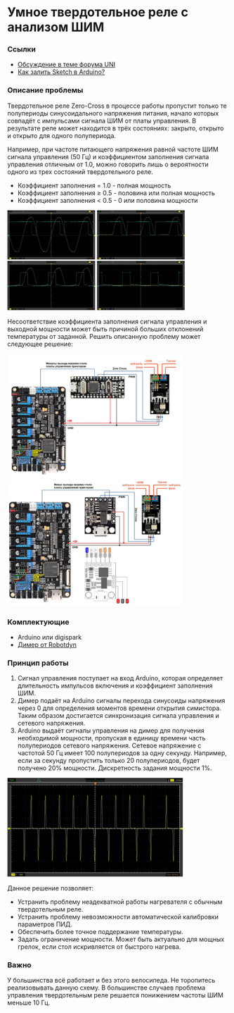 # Умное твердотельное реле с анализом ШИМ

### Ссылки
- [Обсуждение в теме форума UNI](https://uni3d.store/viewtopic.php?t=527)
- [Как залить Sketch в Arduino?](https://alexgyver.ru/arduino-first)

### Описание проблемы
Твердотельное реле Zero-Cross в процессе работы пропустит только те полупериоды синусоидального напряжения питания, начало которых совпадёт с импульсами сигнала ШИМ от платы управления. В результате реле может находится в трёх состояниях: закрыто, открыто и открыто для одного полупериода. 


Например, при частоте питающего напряжения равной частоте ШИМ сигнала управления (50 Гц) и коэффициентом заполнения сигнала управления отличным от 1.0, можно говорить лишь о вероятности одного из трех состояний твердотельного реле.
- Коэффициент заполнения = 1.0 - полная мощность
- Коэффициент заполнения ≥ 0.5 - половина или полная мощность
- Коэффициент заполнения < 0.5 - 0 или половина мощности

<img src="https://github.com/demonlibra/smart_ssr/blob/master/oscilloscope/1.jpg" width="200"> <img src="https://github.com/demonlibra/smart_ssr/blob/master/oscilloscope/2.jpg" width="200"> <img src="https://github.com/demonlibra/smart_ssr/blob/master/oscilloscope/3.jpg" width="200"> <img src="https://github.com/demonlibra/smart_ssr/blob/master/oscilloscope/4.jpg" width="200">

Несоответствие коэффициента заполнения сигнала управления и выходной мощности может быть причиной больших отклонений температуры от заданной. 
Решить описанную проблему может следующее решение:

<img src="https://github.com/demonlibra/smart_ssr/blob/master/arduino/smart_ssr_arduino.jpg" width="400"> <img src="https://github.com/demonlibra/smart_ssr/blob/master/digispark/smart_ssr_digispark.jpg" width="400">

### Комплектующие
- Arduino или digispark
- [Димер от Robotdyn](https://robotdyn.aliexpress.ru/store/1950989/search?origin=n&SortType=new_desc&SearchText=dimmer)

### Принцип работы
1. Сигнал управления поступает на вход Arduino, которая определяет длительность импульсов включения и коэффициент заполнения ШИМ.
2. Димер подаёт на Arduino сигналы перехода синусоиды напряжения через 0 для определения моментов времени открытия симистора. Таким образом достигается синхронизация сигнала управления и сетевого напряжения.
3. Arduino выдаёт сигналы управления на димер для получения необходимой мощности, пропуская в единицу времени часть полупериодов сетевого напряжения. Сетевое напряжение с частотой 50 Гц имеет 100 полупериодов за одну секунду. Например, если за секунду пропустить только 20 полупериодов, будет получено 20% мощности.
Дискретность задания мощности 1%.

<img src="https://github.com/demonlibra/smart_ssr/blob/master/oscilloscope/5.jpg" width="400">

Данное решение позволяет:
- Устранить проблему неадекватной работы нагревателя с обычным твердотельным реле.
- Устранить проблему невозможности автоматической калибровки параметров ПИД.
- Обеспечить более точное поддержание температуры.
- Задать ограничение мощности. Может быть актуально для мощных грелок, если стол искривляется от быстрого нагрева.

### Важно
У большинства всё работает и без этого велосипеда. Не торопитесь реализовывать данную схему.
В большинстве случаев проблема управления твердотельным реле решается понижением частоты ШИМ меньше 10 Гц.
